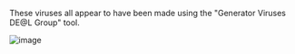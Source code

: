 These viruses all appear to have been made using the "Generator Viruses DE@L Group" tool.

![image](https://github.com/user-attachments/assets/f36391da-e896-4379-9ad5-34739d459a7b)
